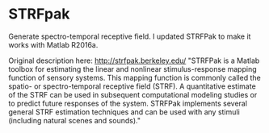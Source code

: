 # STRFpak
Generate spectro-temporal receptive field.
I updated STRFPak to make it works with Matlab R2016a.

Original description here: http://strfpak.berkeley.edu/
"STRFPak is a Matlab toolbox for estimating the linear and nonlinear stimulus-response mapping function of sensory systems. This mapping function is commonly called the spatio- or spectro-temporal receptive field (STRF). A quantitative estimate of the STRF can be used in subsequent computational modeling studies or to predict future responses of the system. STRFPak implements several general STRF estimation techniques and can be used with any stimuli (including natural scenes and sounds)."
